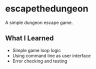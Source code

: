 # escapethedungeon

A simple dungeon escape game.  


## What I Learned
- Simple game loop logic
- Using command line as user interface
- Error checking and testing
